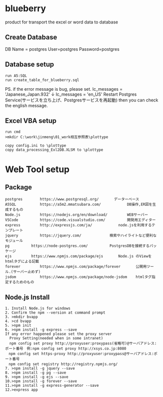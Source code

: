 # blueberry
product for transport the excel or word data to database

## Create Database
DB Name = postgres
User=postgres
Password=postgres

## Database setup
```
run A5:SQL
run create_table_for_blueberry.sql
```
PS.
if the error message is bug, please set.
lc_messages = 'Japanese_Japan.932'
↓
lc_messages = 'en_US'
Restart Postgres Service(サービスを立ち上げ、Postgresサービスを再起動) then you can check the english message.

## Excel VBA setup
```
run cmd
>mkdir C:\work\jinmeng\01_work相互参照表\plottype

copy config.ini to \plottype
copy data_processing_Exl2DB.XLSM to \plottype
```

# Web Tool setup
## Package
```
postgres		https://www.postgresql.org/		  データーベース
A5SQL			https://a5m2.mmatsubara.com/			DB操作,ER図を生成するもの
Node.js			https://nodejs.org/en/download/			WEBサーバー
VSCode			https://code.visualstudio.com/			開発用エディター
express			http://expressjs.com/ja/			node.jsを利用するテンプレート
jquery			https://jquery.com/				検索やハイライトなど便利なモジュール
pg			https://node-postgres.com/			PostgresDBを接続するパッケージ
ejs			https://www.npmjs.com/package/ejs		Node.js のViewをhtmlタグによる記載
forever			https://www.npmjs.com/package/forever		公開用ツール.(サーバー止めず)
jsdom			https://www.npmjs.com/package/node-jsdom	htmlタグ指定するためのもの
```
## Node.js Install
```
1. Install Node.js for windows
2. Confirm the npm --version at command prompt
3. >mkdir bvapp
4. >cd bvapp
5. >npm init
6. >npm install -g express --save
If any error happened please set the proxy server
  Proxy Setting(needed when in some intranet)
  npm config set proxy http://proxyuser:proxypass(省略可)@サーバアドレス:ポート番号　例:npm config set proxy http://xsys.co.jp:8080
　npm config set https-proxy http://proxyuser:proxypass@サーバアドレス:ポート番号
　npm config set registry http://registry.npmjs.org/
7. >npm install -g jquery --save
8. >npm install -g pg --save
9. >npm install -g ejs --save
10.>npm install -g forever --save
11.>npm install -g express-generator --save
12.>express app
```
```

```
